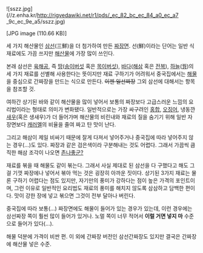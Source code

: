 ![sszz.jpg](//z.enha.kr/http://rigvedawiki.net/r1/pds/_ec_82_bc_ec_84_a0_ec_a7
_9c_ec_9e_a5/sszz.jpg)

[JPG image (110.66 KB)]

세 가지 해산물인 [삼선](%EC%82%BC%EC%84%A0.md)(三鮮)을 더 첨가하여 만든
[짜장면](%EC%A7%9C%EC%9E%A5%EB%A9%B4.md). 선(鮮)이라는 단어는 일반 식재료에도 가끔 쓰지만
[해산물](%ED%95%B4%EC%82%B0%EB%AC%BC.md)에 가장 많이 쓰인다.

본래 삼선은 [육해공](%EC%9C%A1%ED%95%B4%EA%B3%B5.md), 즉
[땅](%EB%95%85.md)([송이버섯](%EC%86%A1%EC%9D%B4%EB%B2%84%EC%84%AF.md) 혹은
[목이버섯](%EB%AA%A9%EC%9D%B4%EB%B2%84%EC%84%AF.md)),
[바다](%EB%B0%94%EB%8B%A4.md)([해삼](%ED%95%B4%EC%82%BC.md) 혹은
[전복](%EC%A0%84%EB%B3%B5.md)),
[하늘](%ED%95%98%EB%8A%98.md)([꿩](%EA%BF%A9.md))의 세 가지 재료를 선별해 사용한다는 뜻이지만
재료 구하기가 어려워서 중국집에서는 [해물](%ED%95%B4%EB%AC%BC.md)을 중심으로 간짜장을 만드는 식으로 만든다.
<del>이젠 일선짜장</del> 그외 삼선에 대해서는 항목을 참조할 것.

여하간 상기된 바와 같이 해산물을 많이 넣어서 보통의 짜장보다 고급스러운 느낌의 요리법이라는 형태로 의미가 변화됐다. 일반적으로는 가장
싸구려인 [홍합](%ED%99%8D%ED%95%A9.md), [오징어](%EC%98%A4%EC%A7%95%EC%96%B4.md),
냉동깐[새우](%EC%83%88%EC%9A%B0.md)(혹은 생새우)가 더 들어가며 해산물의 비린내와 재료의 질을 숨기기 위해 일반
자장면보다 [캐러멜](%EC%BA%90%EB%9F%AC%EB%A9%9C.md)의 비율을 줄여 짜고 탄 맛이 난다.

그리고 해삼이 제일 비싸기 때문에 잘게 다져서 넣어주거나 중국집에 따라 넣어주지 않는 경우(...)도 있다. 짜장과 같은 검은색이라
구분해내는 것도 어렵다. 그래서 가끔씩 큼직한 해삼 조각이 나오면
[존나좋군?](%EC%A1%B4%EB%82%98%EC%A2%8B%EA%B5%B0.md)

재료를 볶을 때 해물도 같이 볶는다. 그래서 사실 제대로 된 삼선을 다 구했다고 해도 그걸 기껏 짜장에나 넣어서 볶아 먹는 것은 굉장히
아까운 짓이다. 상기된 3가지 재료는 물론 구하기 어렵다는 점도 있지만, 자기만의 풍미가 강하다는 점이 높은 가격의 포인트이며, 그런 이유로
일반적인 요리법도 재료의 풍미를 해치지 않도록 삼삼하고 담백한 편이다. 맛이 강한 장에 넣고 볶으면 그것이 전부 달아나 버린다.

중국집에 따라 보통(…) 짜장면에도 해물이 들어가 있는 경우가 있는데, 이런 경우에는 삼선짜장 쪽이 훨씬 많이 들어가 있거나. 노멀 쪽이
너무 적어서 **이럴 거면 넣지 마** 수준으로 들어가 있다(…).

해물 덕분에 가격이 비싼 편. 이 외에 간짜장 버전인 삼선간짜장도 있지만 결국은 간짜장에 해산물 넣은 수준.

